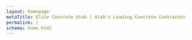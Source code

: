 ```yaml
---
layout: homepage
metaTitle: Elite Concrete Utah | Utah's Leading Concrete Contractor
permalink: /
schema: home.html
---
```


       
       